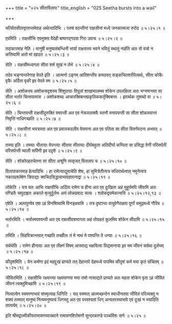 +++
title = "०२५ सीताविलापः"
title_english = "025 Seetha bursts into a wail"

+++


भर्त्सितसीतावृत्तान्तमेवाह अथेत्यादिभिः । परुषं वदन्तीनां राक्षसीनां
मध्ये जनकात्मजा रुरोद  ॥  ५।२५।१  ॥   

  

एवमिति । राक्षसीभिः एवमुक्ता वैदेही बाष्पगद्गदया गिरा उवाच  ॥  ५।२५।२ ॥   

  

तदाकारमाह नेति । मानुषी मनुष्यसंबन्धिनी भार्या राक्षसस्य भवने भवितुं
स्थातुं नार्हति अतः वो वचो न करिष्यामि अतो मां खादत  ॥  ५।२५।३  ॥   

  

सेति । राक्षसीमध्यगता सीता शर्म सुखं न लेभे  ॥  ५।२५।४  ॥   

  

तदेव भङ्ग्यन्तरेणाह वेपते इति । आत्मनो ऽङ्गम् आविशन्तीव कमठवत्
सङ्कचितशरीरेत्यर्थः, सीता कोकैः वृकैः अर्दिता वृकी इव वेपते स्म  ॥ 
५।२५।५  ॥   

  

सेति । अशोकस्य अशोकसदृशस्य शिंशुपायाः विपुलां शाखामालम्ब्य शोकेन
उपलक्षिता अतः भग्नमानसा सा सीता भर्तारं चिन्तयामास । अशोकशब्दः
आचारक्विबन्तप्रकृतिककर्तृक्विबन्तः । इवार्थकः तुशब्दो वा  ॥  ५।२५।६  ॥   

  

सेति । चिन्तयन्ती राक्षसीदुरुक्तिं स्मरन्ती अत एव नेत्रजलस्रवैः स्तनौ
स्नापयन्ती सा सीता शोकस्यान्तं निवृत्तिं नाधिगच्छति  ॥  ५।२५।७  ॥   

  

सेति । राक्षसीनां भयत्रस्ता अत एव प्रवातकदलीव वेपमाना अत एव पतिता सा
सीता विवर्णवदना अभवत्  ॥  ५।२५।८  ॥   

  

तस्या इति । तस्याः भीतायाः वेपन्त्याः सीतया सीतायाः दीर्घबहुला अतिदीर्घा
कम्पिता सा प्रसिद्धा वेणी परिसर्पती परिसर्पन्ती व्याली सर्पिणी इव ददृशे
 ॥  ५।२५।९ ॥   

  

सेति । शोकोपहतचेतना सा सीता अश्रूणि व्यसृजत् विललाप च  ॥  ५।२५।१० ॥   

  

विलापाकारमाह हेत्यादिभिः । हा रामेत्याद्युवाचेति शेषः, हा
सुमित्रेतीत्यत्र संधिरार्थत्वात् नमुनेत्यत्र नकारप्रश्लेषेण त्रिपाद्याः
क्वचिदसिद्धत्वाभावज्ञापनाद्वा  ॥  ५।२५।११  ॥   

  

लोकेति । यत्र यतः आभिः राक्षसीभिः अर्दिता रामेण च हीना अत एव दुःखिता अहं
मुहूर्तमपि जीवामि अतः पण्डितैः समुदाहृतः अकाले मृत्युर्दुर्लभः अयं
लोकप्रवादः सत्यः । श्लोकद्वयमेकान्वयि  ॥  ५।२५।१२,१३  ॥   

  

एषेति । अल्पपुण्येव एषा ऽहं विनशिष्यामि विनङ्क्ष्यामि । तत्र दृष्टान्तः
वायुवेगैराहता पूर्णां समुद्रमध्ये गौरिव  ॥  ५।२५।१४  ॥   

  

भर्तारमिति । भर्तारमपश्यन्ती अत एव राक्षसीवशमागता अहं तोयहतं कूलमिव
शोकेन सीदामि  ॥  ५।२५।१५  ॥   

  

तमिति । सिंहविक्रान्तवत् गच्छति तच्छीलः तं मे नाथं मे पश्यन्ति ते धन्याः
 ॥  ५।२५।१६  ॥   

  

सर्वथेति । रामेण हीनायाः अत एव तीक्ष्णं विषम् आस्वाद्य भक्षयित्वा
विद्यमानाया इव मम जीवनं सर्वथा दुर्लभम्  ॥  ५।२५।१७  ॥   

  

कीदृशमिति । येन कर्मणा इदं महद्दुःखं प्राप्यते तत् देहान्तरे देहमध्ये
पापमिव कीदृशं कर्म मया कृतं संचितम्  ॥  ५।२५।१८  ॥   

  

जीवितमिति । राक्षसीभिः रक्ष्यन्त्या रक्ष्यमाणया मया रामो नासाद्यते
प्राप्यते अतः महता शोकेन वृता ऽहं जीवितं जीवनं त्यक्तुमिच्छामि  ॥ 
५।२५।१९  ॥   

  

नित्यात्वेन स्वमरणाभावं संस्मृत्याह धिगिति । यत् यस्मात् आत्मच्छन्देन
स्वाधीनतया जीवितं परित्यक्तुं न शक्यं तस्मात् मानुष्यं नित्यमनुष्यत्वं
धिगस्तु अत एव परवश्यतां धिग् अन्यतरस्याभावे एवं दुःखं न स्यादिति
तात्पर्यम्  ॥  ५।२५।२०  ॥   

  

इति श्रीमद्वाल्मीकीयरामायणव्याख्याने रामायणशिरोमणौ सुन्दरकाण्डे
पञ्चविंशः सर्गः  ॥  ५।२५  ॥   

  



